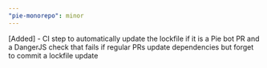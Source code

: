 ```yaml
---
"pie-monorepo": minor
---
```


[Added] - CI step to automatically update the lockfile if it is a Pie bot PR and a DangerJS check that fails if regular PRs update dependencies but forget to commit a lockfile update
